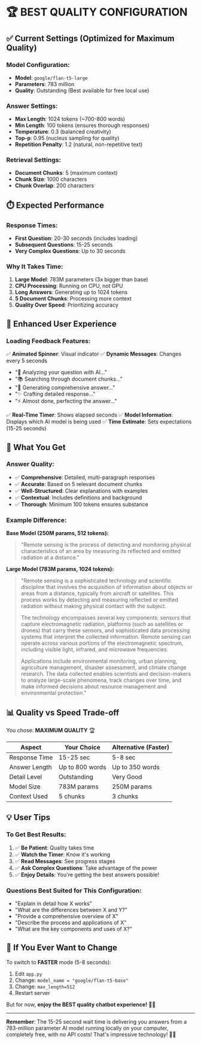 # 🏆 BEST QUALITY CONFIGURATION

## ✅ Current Settings (Optimized for Maximum Quality)

### Model Configuration:
- **Model**: `google/flan-t5-large`
- **Parameters**: 783 million
- **Quality**: Outstanding (Best available for free local use)

### Answer Settings:
- **Max Length**: 1024 tokens (~700-800 words)
- **Min Length**: 100 tokens (ensures thorough responses)
- **Temperature**: 0.3 (balanced creativity)
- **Top-p**: 0.95 (nucleus sampling for quality)
- **Repetition Penalty**: 1.2 (natural, non-repetitive text)

### Retrieval Settings:
- **Document Chunks**: 5 (maximum context)
- **Chunk Size**: 1000 characters
- **Chunk Overlap**: 200 characters

## ⏱️ Expected Performance

### Response Times:
- **First Question**: 20-30 seconds (includes loading)
- **Subsequent Questions**: 15-25 seconds
- **Very Complex Questions**: Up to 30 seconds

### Why It Takes Time:
1. **Large Model**: 783M parameters (3x bigger than base)
2. **CPU Processing**: Running on CPU, not GPU
3. **Long Answers**: Generating up to 1024 tokens
4. **5 Document Chunks**: Processing more context
5. **Quality Over Speed**: Prioritizing accuracy

## 🎨 Enhanced User Experience

### Loading Feedback Features:
✅ **Animated Spinner**: Visual indicator
✅ **Dynamic Messages**: Changes every 5 seconds
  - "🤖 Analyzing your question with AI..."
  - "📚 Searching through document chunks..."
  - "🧠 Generating comprehensive answer..."
  - "✨ Crafting detailed response..."
  - "⚡ Almost done, perfecting the answer..."

✅ **Real-Time Timer**: Shows elapsed seconds
✅ **Model Information**: Displays which AI model is being used
✅ **Time Estimate**: Sets expectations (15-25 seconds)

## 🎯 What You Get

### Answer Quality:
- ✅ **Comprehensive**: Detailed, multi-paragraph responses
- ✅ **Accurate**: Based on 5 relevant document chunks
- ✅ **Well-Structured**: Clear explanations with examples
- ✅ **Contextual**: Includes definitions and background
- ✅ **Thorough**: Minimum 100 tokens ensures substance

### Example Difference:

**Base Model (250M params, 512 tokens):**
> "Remote sensing is the process of detecting and monitoring physical characteristics of an area by measuring its reflected and emitted radiation at a distance."

**Large Model (783M params, 1024 tokens):**
> "Remote sensing is a sophisticated technology and scientific discipline that involves the acquisition of information about objects or areas from a distance, typically from aircraft or satellites. This process works by detecting and measuring reflected or emitted radiation without making physical contact with the subject.
>
> The technology encompasses several key components: sensors that capture electromagnetic radiation, platforms (such as satellites or drones) that carry these sensors, and sophisticated data processing systems that interpret the collected information. Remote sensing can operate across various portions of the electromagnetic spectrum, including visible light, infrared, and microwave frequencies.
>
> Applications include environmental monitoring, urban planning, agriculture management, disaster assessment, and climate change research. The data collected enables scientists and decision-makers to analyze large-scale phenomena, track changes over time, and make informed decisions about resource management and environmental protection."

## 📊 Quality vs Speed Trade-off

You chose: **MAXIMUM QUALITY** 🏆

| Aspect | Your Choice | Alternative (Faster) |
|--------|-------------|---------------------|
| Response Time | 15-25 sec | 5-8 sec |
| Answer Length | Up to 800 words | Up to 350 words |
| Detail Level | Outstanding | Very Good |
| Model Size | 783M params | 250M params |
| Context Used | 5 chunks | 3 chunks |

## 💡 User Tips

### To Get Best Results:
1. ✅ **Be Patient**: Quality takes time
2. ✅ **Watch the Timer**: Know it's working
3. ✅ **Read Messages**: See progress stages
4. ✅ **Ask Complex Questions**: Take advantage of the power
5. ✅ **Enjoy Details**: You're getting the best answers possible!

### Questions Best Suited for This Configuration:
- "Explain in detail how X works"
- "What are the differences between X and Y?"
- "Provide a comprehensive overview of X"
- "Describe the process and applications of X"
- "What are the key components and uses of X?"

## 🔧 If You Ever Want to Change

To switch to **FASTER** mode (5-8 seconds):
1. Edit `app.py`
2. Change: `model_name = "google/flan-t5-base"`
3. Change: `max_length=512`
4. Restart server

But for now, **enjoy the BEST quality chatbot experience!** 🚀✨

---

**Remember**: The 15-25 second wait time is delivering you answers from a 783-million parameter AI model running locally on your computer, completely free, with no API costs! That's impressive technology! 🤖💪
